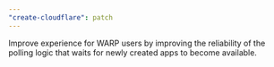 ```yaml
---
"create-cloudflare": patch
---
```


Improve experience for WARP users by improving the reliability of the polling logic that waits for newly created apps to become available.
